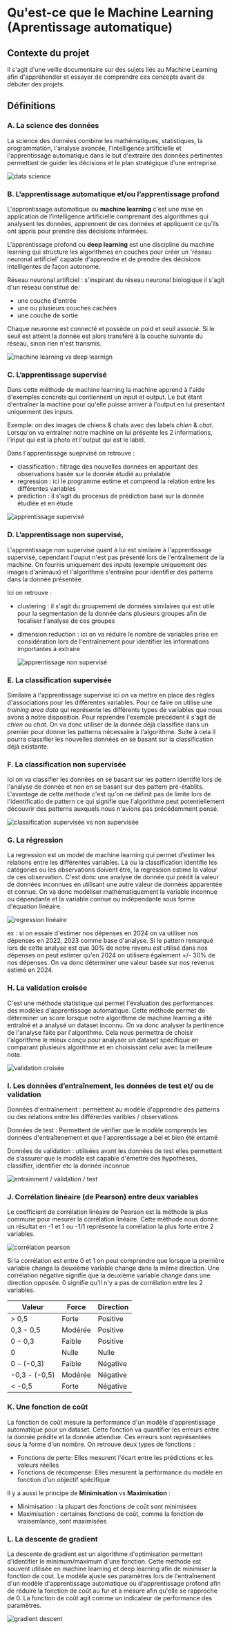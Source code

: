 # Qu'est-ce que le Machine Learning (Aprentissage automatique)

## Contexte du projet

Il s'agit d'une veille documentaire sur des sujets liés au Machine Learning afin d'appréhender et essayer de comprendre ces concepts avant de débuter des projets. 

## Définitions

### A. La science des données

La science des données combine les mathématiques, statistiques, la programmation, l'analyse avancée, l'intelligence artificielle et l'apprentissage automatique dans le but d'extraire des données pertinentes permettant de guider les décisions et le plan stratégique d'une entreprise. 

![data science](https://www.compta-online.net/images/expert-comptable-data-science.jpg)

### B. L’apprentissage automatique et/ou l’apprentissage profond

L'apprentissage automatique ou **machine learning** c'est une mise en application de l'intelligence artificielle comprenant des algorithmes qui analysent les données, apprennent de ces données et appliquent ce qu'ils ont appris pour prendre des décisions informées. 

L'apprentissage profond ou **deep learning** est une discipline du machine learning qui structure les algorithmes en couches pour créer un 'réseau neuronal artificiel' capable d'apprendre et de prendre des décisions intelligentes de façon autonome. 

Réseau neuronal artificiel : s'inspirant du réseau neuronal biologique il s'agit d'un réseau constitué de:
* une couche d'entrée
* une ou plusieurs couches cachées
* une couche de sortie

Chaque neuronne est connecté et possède un poid et seuil associé. Si le seuil est atteint la donnée est alors transféré à la couche suivante du réseau, sinon rien n'est transmis. 

![machine learning vs deep learnign](https://praedictia.com/wp-content/uploads/sites/107/2021/06/AI_and_MachineLearning.svg)

### C. L’apprentissage supervisé

Dans cette méthode de machine learning la machine apprend à l'aide d'exemples concrets qui contiennent un input et output. Le but étant d'entraîner la machine pour qu'elle puisse arriver à l'output en lui présentant uniquement des inputs.

Exemple: on des images de chiens & chats avec des labels *chien* & *chat*. Lorsqu'on va entraîner notre machine on lui présente les 2 informations, l'input qui est la photo et l'output qui est le label. 

Dans l'apprentissage sueprvisé on retrouve :
* classification : filtrage des nouvelles données en apportant des observations basée sur la donnée étudié au préalable
* regression : ici le programme estime et comprend la relation entre les différentes variables
* prédiction : il s'agit du procesus de prédiction basé sur la donnée étudiée et en étude

![apprentissage supervisé](https://fr.linedata.com/sites/default/files/inline-images/Schema-wide-fr.png)

### D. L’apprentissage non supervisé,

L'apprentissage non supervisé quant à lui est similaire à l'apprentissage supervisé, cependant l'ouput n'est pas présenté lors de l'entraînement de la machine. On fournis uniquement des inputs (exemple uniquement des images d'animaux) et l'algorithme s'entraîne pour identifier des patterns dans la donnée présentée. 

Ici on retrouve : 
* clustering : il s'agit du groupement de données similaires qui est utile pour la segmentation de la donnée dans plusieurs groupes afin de focaliser l'analyse de ces groupes
* dimension reduction : ici on va réduire le nombre de variables prise en considération lors de l'entraînement pour identifier les informations importantes à extraire

  ![apprentissage non supervisé](https://brightcape.co/wp-content/uploads/2019/01/unsupervisedLearning-1024x401.png)

### E. La classification supervisée

Similaire à l'apprentissage supervisé ici on va mettre en place des règles d'associations pour les différentes variables. Pour ce faire on utilise une *training area data* qui représente les différents types de variables que nous avons à notre disposition. Pour reprendre l'exemple précédent il s'agit de *chien* ou *chat*. On va donc utiliser de la donnée déjà classifiée dans un premier pour donner les patterns nécessaire à l'algorithme. Suite à cela il pourra classifier les nouvelles données en se basant sur la classification déjà existante. 

### F. La classification non supervisée

Ici on va classifier les données en se basant sur les pattern identifié lors de l'analyse de donnée et non en se basant sur des pattern pré-établits. L'avantage de cette méthode c'est qu'on ne définit pas de limite lors de l'identificatio de pattern ce qui signifie que l'algorithme peut potentiellement découvrir des patterns auxquels nous n'avions pas précédemment pensé. 

![classification supervisée vs non supervisée](https://datascientest.com/wp-content/uploads/2021/01/Apprentissage_Supervise%CC%81_Vs_Non_Supervise%CC%81.png)

### G. La régression

La regression est un model de machine learning qui permet d'estimer les relations entre les différentes variables. Là ou la classification identifie les catégories ou les observations doivent être, la regression estime la valeur de ces observation. C'est donc une analyse de donnée qui prédit la valeur de données inconnues en utilisant une autre valeur de données apparentée et connue. On va donc modéliser mathématiquement la variable inconnue ou dépendante et la variable connue ou indépendante sous forme d'équation linéaire. 

![regression linéaire](https://bookdown.org/AODiakite/r4econometrics/Pictures/lm.png)

ex : si on essaie d'estimer nos dépenses en 2024 on va utiliser nos dépenses en 2022, 2023 comme base d'analyse. Si le pattern remarqué lors de cette analyse est que 30% de notre revenu est utilisé dans nos dépenses on peut estimer qu'en 2024 on utilisera également +/- 30% de nos dépenses. On va donc déterminer une valeur basée sur nos revenus estimé en 2024. 

### H. La validation croisée

C'est une méthode statistique qui permet l'évaluation des performances des modèles d'apprentissage automatique. Cette méthode permet de déterminer un score lorsque notre algorithme de machine learning a été entraîné et a analysé un dataset inconnu. On va donc analyser la pertinence de l'analyse faite par l'algorithme. Cela nous permettra de choisir l'algorithme le mieux conçu pour analyser un dataset spécifique en comparant plusieurs algorithme et en choisissant celui avec la meilleure note. 

![validation croisée](https://www.kevindegila.com/images/cv.png)

### I. Les données d’entraînement, les données de test et/ ou de validation

Données d'entraînement : permettent au modèle d'apprendre des patterns ou des relations entre les différentes varibles / observations

Données de test : Permettent de vérifier que le modèle comprends les données d'entraîtenement et que l'apprentissage a bel et bien été entamé

Données de validation : utilisées avant les données de test elles permettent de s'assurer que le modèle est capable d'émettre des hypothèses, classifier, identifier etc la donnée inconnue

![entrainment / validation / test](https://stanford.edu/~shervine/teaching/cs-229/illustrations/train-val-test-fr.png?9ebf3eabcf1d1223ffa3b441a758e829)

### J. Corrélation linéaire (de Pearson) entre deux variables

Le coefficient de corrélation linéaire de Pearson est la méthode la plus commune pour mesurer la corrélation linéaire. Cette méthode nous donne un résultat en -1 et 1 ou -1/1 représente la corrélation la plus forte entre 2 variables.

![corrélation pearson](https://datatab.fr/assets/tutorial/%C3%89quation_de_la_corr%C3%A9lation_de_Pearson.png)

Si la corrélation est entre 0 et 1 on peut comprendre que lorsque la première variable change la deuxième variable change dans la même direction. Une corrélation négative signifie que la deuxième variable change dans une direction opposée. 0 signifie qu'il n'y a pas de corrélation entre les 2 variables. 

| Valeur | Force | Direction |
|---|---|---|
| > 0,5 | Forte | Positive |
| 0,3 - 0,5 | Modérée | Positive |
| 0 - 0,3 | Faible | Positive |
| 0 | Nulle | Nulle |
| 0 - (-0,3) | Faible | Négative |
| -0,3 - (-0,5) | Modérée | Négative |
| < -0,5 | Forte | Négative |

### K. Une fonction de coût

La fonction de coût mesure la performance d'un modèle d'apprentissage automatique pour un dataset. Cette fonction va quantifier les erreurs entre la donnée prédite et la donnée attendue. Ces erreurs sont représentées sous la forme d'un nombre. On retrouve deux types de fonctions :
* Fonctions de perte: Elles mesurent l'écart entre les prédictions et les valeurs réelles
* Fonctions de récompense: Elles mesurent la performance du modèle en fonction d'un objectif spécifique

Il y a aussi le principe de **Minimisation** vs **Maximisation** : 
* Minimisation : la plupart des fonctions de coût sont minimisées
* Maximisation : certaines fonctions de coût, comme la fonction de vraisemlance, sont maximisées

### L. La descente de gradient

La descente de gradient est un algorithme d'optimisation permettant d'identifier le minimum/maximum d'une fonction. Cette méthode est souvent utilisée en machine learning et deep learning afin de minimiser la fonction de cout. Le modèle ajuste ses paramètres lors de l'entraînement d'un modèle d'apprentissage automatique ou d'apprentissage profond afin de réduire la fonction de coût au fur et à mesure afin qu'elle se rapproche de 0. La fonction de coût agit comme un indicateur de performance des paramètres.

![gradient descent](https://datacorner.fr/wp-content/uploads/2021/03/gradient_descent_1.jpg)
